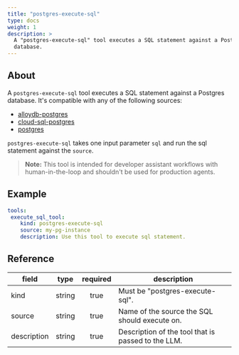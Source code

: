 ```yaml
---
title: "postgres-execute-sql"
type: docs
weight: 1
description: > 
  A "postgres-execute-sql" tool executes a SQL statement against a Postgres
  database.
---
```


## About

A `postgres-execute-sql` tool executes a SQL statement against a Postgres
database. It's compatible with any of the following sources:

- [alloydb-postgres](../sources/alloydb-pg.md)
- [cloud-sql-postgres](../sources/cloud-sql-pg.md)
- [postgres](../sources/postgres.md)

`postgres-execute-sql` takes one input parameter `sql` and run the sql
statement against the `source`.

> **Note:** This tool is intended for developer assistant workflows with
> human-in-the-loop and shouldn't be used for production agents.

## Example

```yaml
tools:
 execute_sql_tool:
    kind: postgres-execute-sql
    source: my-pg-instance
    description: Use this tool to execute sql statement.
```

## Reference

| **field**   |                  **type**                  | **required** | **description**                                                                                  |
|-------------|:------------------------------------------:|:------------:|--------------------------------------------------------------------------------------------------|
| kind        |                   string                   |     true     | Must be "postgres-execute-sql".                                                                  |
| source      |                   string                   |     true     | Name of the source the SQL should execute on.                                                    |
| description |                   string                   |     true     | Description of the tool that is passed to the LLM.                                               |
